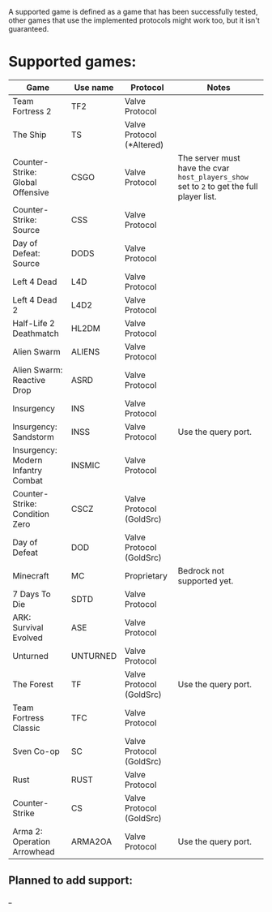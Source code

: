 A supported game is defined as a game that has been successfully tested, other games that use the implemented protocols might work too, but it isn't guaranteed.

# Supported games:
| Game                               | Use name | Protocol                  | Notes                                                                                     |
|------------------------------------|----------|---------------------------|-------------------------------------------------------------------------------------------|
| Team Fortress 2                    | TF2      | Valve Protocol            |                                                                                           |
| The Ship                           | TS       | Valve Protocol (*Altered) |                                                                                           |
| Counter-Strike: Global Offensive   | CSGO     | Valve Protocol            | The server must have the cvar `host_players_show` set to `2` to get the full player list. |
| Counter-Strike: Source             | CSS      | Valve Protocol            |                                                                                           |
| Day of Defeat: Source              | DODS     | Valve Protocol            |                                                                                           |
| Left 4 Dead                        | L4D      | Valve Protocol            |                                                                                           |
| Left 4 Dead 2                      | L4D2     | Valve Protocol            |                                                                                           |
| Half-Life 2 Deathmatch             | HL2DM    | Valve Protocol            |                                                                                           |
| Alien Swarm                        | ALIENS   | Valve Protocol            |                                                                                           |
| Alien Swarm: Reactive Drop         | ASRD     | Valve Protocol            |                                                                                           |
| Insurgency                         | INS      | Valve Protocol            |                                                                                           |
| Insurgency: Sandstorm              | INSS     | Valve Protocol            | Use the query port.                                                                       |
| Insurgency: Modern Infantry Combat | INSMIC   | Valve Protocol            |                                                                                           |
| Counter-Strike: Condition Zero     | CSCZ     | Valve Protocol (GoldSrc)  |                                                                                           |
| Day of Defeat                      | DOD      | Valve Protocol (GoldSrc)  |                                                                                           |
| Minecraft                          | MC       | Proprietary               | Bedrock not supported yet.                                                                |
| 7 Days To Die                      | SDTD     | Valve Protocol            |                                                                                           |
| ARK: Survival Evolved              | ASE      | Valve Protocol            |                                                                                           |
| Unturned                           | UNTURNED | Valve Protocol            |                                                                                           |
| The Forest                         | TF       | Valve Protocol (GoldSrc)  | Use the query port.                                                                       |
| Team Fortress Classic              | TFC      | Valve Protocol            |                                                                                           |
| Sven Co-op                         | SC       | Valve Protocol (GoldSrc)  |                                                                                           |
| Rust                               | RUST     | Valve Protocol            |                                                                                           |
| Counter-Strike                     | CS       | Valve Protocol (GoldSrc)  |                                                                                           |
| Arma 2: Operation Arrowhead        | ARMA2OA  | Valve Protocol            | Use the query port.                                                                       |

## Planned to add support:
_
